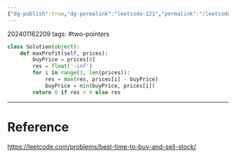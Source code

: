 ```yaml
---
{"dg-publish":true,"dg-permalink":"leetcode-121","permalink":"/leetcode-121/"}
---
```


202401162209
tags:  #two-pointers

```python
class Solution(object):
	def maxProfit(self, prices):
		buyPrice = prices[0]
		res = float('-inf')
		for i in range(1, len(prices)):
			res = max(res, prices[i] - buyPrice)
			buyPrice = min(buyPrice, prices[i])
		return 0 if res < 0 else res
```

---
# Reference

https://leetcode.com/problems/best-time-to-buy-and-sell-stock/
